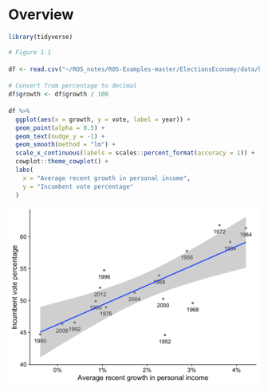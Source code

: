 # Overview


```r
library(tidyverse)
```



```r
# Figure 1.1

df <- read.csv("~/ROS_notes/ROS-Examples-master/ElectionsEconomy/data/hibbs.dat", sep = "")

# Convert from percentage to decimal
df$growth <- df$growth / 100

df %>%
  ggplot(aes(x = growth, y = vote, label = year)) +
  geom_point(alpha = 0.5) +
  geom_text(nudge_y = -1) +
  geom_smooth(method = "lm") +
  scale_x_continuous(labels = scales::percent_format(accuracy = 1)) +
  cowplot::theme_cowplot() +
  labs(
    x = "Average recent growth in personal income",
    y = "Incumbent vote percentage"
  )
```

<img src="introduction_files/figure-html/unnamed-chunk-2-1.png" width="672" />

